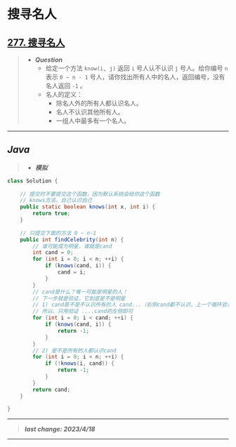 # 搜寻名人

## [277. 搜寻名人](https://leetcode.cn/problems/find-the-celebrity/)

> - ***Question***
>   - 给定一个方法 `know(i, j)` 返回 `i` 号人认不认识 `j` 号人。给你编号 `n` 表示 `0 ~ n - 1` 号人，请你找出所有人中的名人，返回编号，没有名人返回 `-1` 。
>   - 名人的定义：
>     - 除名人外的所有人都认识名人。
>     - 名人不认识其他所有人。
>     - 一组人中最多有一个名人。

---

## *Java*

> - ***模拟***

```java
class Solution {
    
    // 提交时不要提交这个函数，因为默认系统会给你这个函数
    // knows方法，自己认识自己
    public static boolean knows(int x, int i) {
        return true;
    }
    
    // 只提交下面的方法 0 ~ n-1
    public int findCelebrity(int n) {
        // 谁可能成为明星，谁就是cand
        int cand = 0;
        for (int i = 0; i < n; ++i) {
            if (knows(cand, i)) {
                cand = i;
            }
        }
        // cand是什么？唯一可能是明星的人！
        // 下一步就是验证，它到底是不是明星
        // 1) cand是不是不认识所有的人 cand...（右侧cand都不认识，上一个循环验证了）
        // 所以，只用验证 ....cand的左侧即可
        for (int i = 0; i < cand; ++i) {
            if (knows(cand, i)) {
                return -1;
            }
        }
        // 2) 是不是所有的人都认识cand
        for (int i = 0; i < n; ++i) {
            if (!knows(i, cand)) {
                return -1;
            }
        }
        return cand;
    }
    
}
```

---

> ***last change: 2023/4/18***

---
